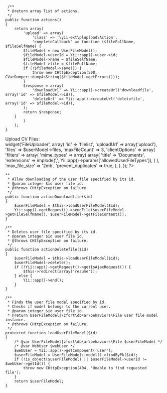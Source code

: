 
     /**
     * @return array list of actions.
     */
    public function actions()
    {
        return array(
            'upload' => array(
                'class' => '\yii-ext\plupload\Action',
                'completeCallback' => function ($fileFullName, $fileSelfName) {
            $fileModel = new UserFileModel();
            $fileModel->userId = Yii::app()->user->id;
            $fileModel->name = $fileSelfName;
            $fileModel->file = $fileFullName;
            if (!$fileModel->save()) {
                throw new CHttpException(500, CVarDumper::dumpAsString($fileModel->getErrors()));
            }
            $response = array(
                'downloadUrl' => Yii::app()->createUrl('downloadfile', array('id' => $fileModel->id)),
                'deleteUrl' => Yii::app()->createUrl('deletefile', array('id' => $fileModel->id)),
            );
            return $response;
        }
            )
        );
    }
    
    
    
<div class="details-form pass-form clearfix">
    <div class="f-row clearfix">
        <label>Upload CV Files:</label>
        <div class="f-input">
            <?php
            $this->widget('FileUploader', array(
                'id' => 'filelist',
                'uploadUrl' => array('upload'),
                'files' => $userModel->files,
                'maxFileCount' => 3,
                'clientOptions' => array(
                    'filters' => array(
                        'mime_types' => array(
                            array(
                                'title' => 'Documents',
                                'extensions' => implode(',', Yii::app()->params['allowedUserFileTypes']),
                            )
                        ),
                        'max_file_size' => '2mb',
                        'prevent_duplicates' => true,
                    ),
                ),
            ));
            ?>
        </div>
    </div>
</div>
    
    
    
    
    **
     * Allow downloading of the user file specified by its id.
     * @param integer $id user file id.
     * @throws CHttpException on failure.
     */
    public function actionDownloadfile($id)
    {
        $userFileModel = $this->loadUserFileModel($id);
        Yii::app()->getRequest()->sendFile($userFileModel->getFileSelfName(), $userFileModel->getFileContent());
    }

    /**
     * Deletes user file specified by its id.
     * @param integer $id user file id.
     * @throws CHttpException on failure.
     */
    public function actionDeletefile($id)
    {
        $userFileModel = $this->loadUserFileModel($id);
        $userFileModel->delete();
        if (!Yii::app()->getRequest()->getIsAjaxRequest()) {
            $this->redirect(array('resume'));
        } else {
            Yii::app()->end();
        }
    }

    /**
     * Finds the user file model specified by id.
     * Checks if model belongs to the current user.
     * @param integer $id user file id.
     * @return UserFileModel|\zfort\db\ar\behaviors\File user file model instance.
     * @throws CHttpException on failure.
     */
    protected function loadUserFileModel($id)
    {
        /* @var UserFileModel|zfort\db\ar\behaviors\File $userFileModel */
        /* @var WebUser $webUser */
        $webUser = Yii::app()->getComponent('user');
        $userFileModel = UserFileModel::model()->findByPk($id);
        if (!is_object($userFileModel) || $userFileModel->userId != $webUser->getId()) {
            throw new CHttpException(404, 'Unable to find requested file');
        }
        return $userFileModel;
    }